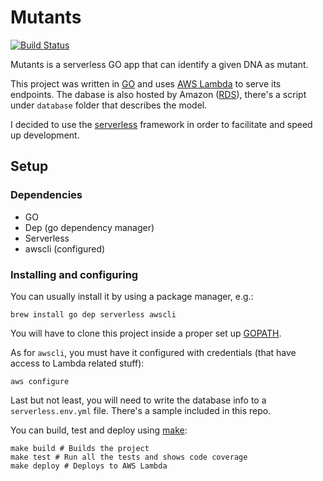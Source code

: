 # Mutants

[![Build Status](https://travis-ci.org/felipefill/mutants.svg?branch=master)](https://travis-ci.org/felipefill/mutants)

Mutants is a serverless GO app that can identify a given DNA as mutant.

This project was written in [GO](https://golang.org/) and uses [AWS Lambda](https://aws.amazon.com/lambda/) to serve its endpoints. 
The dabase is also hosted by Amazon ([RDS](https://aws.amazon.com/rds/)), there's a script under `database` folder that describes the model.

I decided to use the [serverless](https://serverless.com/) framework in order to facilitate and speed up development.

## Setup

### Dependencies

- GO
- Dep (go dependency manager)
- Serverless
- awscli (configured)

### Installing and configuring

You can usually install it by using a package manager, e.g.:
```
brew install go dep serverless awscli
```

You will have to clone this project inside a proper set up [GOPATH](https://golang.org/doc/code.html#GOPATH).

As for `awscli`, you must have it configured with credentials (that have access to Lambda related stuff):
```
aws configure
```

Last but not least, you will need to write the database info to a `serverless.env.yml` file. There's a sample included in this repo.

You can build, test and deploy using [make](https://en.wikipedia.org/wiki/Make_(software)):

```
make build # Builds the project
make test # Run all the tests and shows code coverage
make deploy # Deploys to AWS Lambda
```

